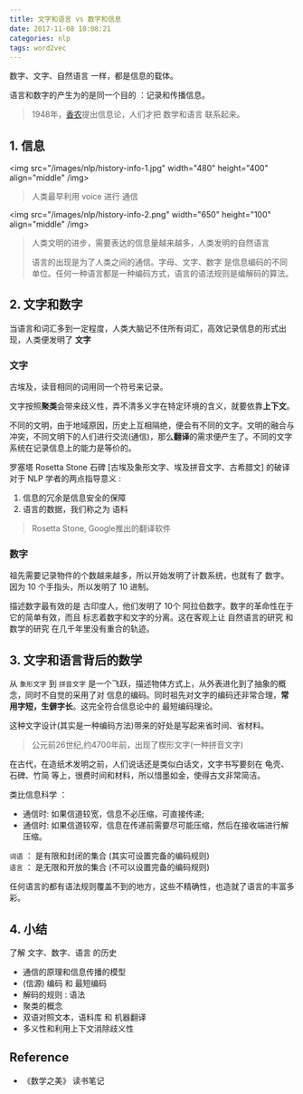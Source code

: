 ```yaml
---
title: 文字和语言 vs 数字和信息
date: 2017-11-08 10:08:21
categories: nlp
tags: word2vec
---
```


数字、文字、自然语言 一样，都是信息的载体。

<!-- more -->

语言和数字的产生为的是同一个目的 ：记录和传播信息。
 
> 1948年，[香农][1]提出信息论，人们才把 数学和语言 联系起来。

[1]: https://zh.wikipedia.org/wiki/克劳德·香农

## 1. 信息

<img src="/images/nlp/history-info-1.jpg" width="480" height="400" align="middle" /img>

> 人类最早利用 voice 进行 通信

<img src="/images/nlp/history-info-2.png" width="650" height="100" align="middle" /img>

> 人类文明的进步，需要表达的信息量越来越多，人类发明的自然语言
> 
> 语言的出现是为了人类之间的通信。字母、文字、数字 是信息编码的不同单位。任何一种语言都是一种编码方式，语言的语法规则是编解码的算法。

## 2. 文字和数字

当语言和词汇多到一定程度，人类大脑记不住所有词汇，高效记录信息的形式出现，人类便发明了 **文字**

### 文字

古埃及，读音相同的词用同一个符号来记录。

文字按照**聚类**会带来歧义性，弄不清多义字在特定环境的含义，就要依靠**上下文**。

不同的文明，由于地域原因，历史上互相隔绝，便会有不同的文字。文明的融合与冲突，不同文明下的人们进行交流(通信)，那么**翻译**的需求便产生了。不同的文字系统在记录信息上的能力是等价的。

罗塞塔 Rosetta Stone 石碑 [古埃及象形文字、埃及拼音文字、古希腊文] 的破译对于 NLP 学者的两点指导意义 :

1. 信息的冗余是信息安全的保障
2. 语言的数据，我们称之为 语料

> Rosetta Stone, Google推出的翻译软件

### 数字

祖先需要记录物件的个数越来越多，所以开始发明了计数系统，也就有了 数字。因为 10 个手指头，所以发明了 10 进制。

描述数字最有效的是 古印度人，他们发明了 10个 阿拉伯数字。数字的革命性在于它的简单有效，而且 标志着数字和文字的分离。这在客观上让 自然语言的研究 和 数学的研究 在几千年里没有重合的轨迹。

## 3. 文字和语言背后的数学

从 `象形文字` 到 `拼音文字` 是一个飞跃，描述物体方式上，从外表进化到了抽象的概念，同时不自觉的采用了对 信息的编码。同时祖先对文字的编码还非常合理，**常用字短，生僻字长**。这完全符合信息论中的 最短编码理论。  

这种文字设计(其实是一种编码方法)带来的好处是写起来省时间、省材料。

> 公元前26世纪,约4700年前，出现了楔形文字(一种拼音文字)

在古代，在造纸术发明之前，人们说话还是类似白话文，文字书写要刻在 龟壳、石碑、竹简 等上，很费时间和材料，所以惜墨如金，使得古文非常简洁。 

类比信息科学 ：

- 通信时: 如果信道较宽，信息不必压缩，可直接传递;    
- 通信时: 如果信道较窄，信息在传递前需要尽可能压缩，然后在接收端进行解压缩。

`词语` ： 是有限和封闭的集合 (其实可设置完备的编码规则)  
`语言` ： 是无限和开放的集合 (不可以设置完备的编码规则)

任何语言的都有语法规则覆盖不到的地方，这些不精确性，也造就了语言的丰富多彩。

## 4. 小结

了解 文字、数字、语言 的历史

- 通信的原理和信息传播的模型
- (信源) 编码 和 最短编码
- 解码的规则 : 语法
- 聚类的概念
- 双语对照文本，语料库 和 机器翻译
- 多义性和利用上下文消除歧义性

## Reference

- 《数学之美》 读书笔记 

[info-1]: /images/nlp/history-info-1.jpg
